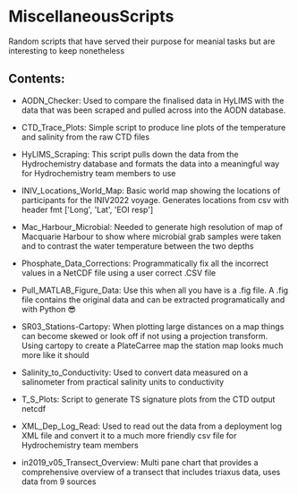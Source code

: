 # MiscellaneousScripts

Random scripts that have served their purpose for meanial tasks but are interesting to keep nonetheless

## Contents:

- AODN_Checker: Used to compare the finalised data in HyLIMS with the data that was been scraped and pulled across into the AODN database. 

- CTD_Trace_Plots: Simple script to produce line plots of the temperature and salinity from the raw CTD files

- HyLIMS_Scraping: This script pulls down the data from the Hydrochemistry database and formats the data into a meaningful way for Hydrochemistry team members to use

- INIV_Locations_World_Map: Basic world map showing the locations of participants for the INIV2022 voyage. Generates locations from csv with header fmt ['Long', 'Lat', 'EOI resp']

- Mac_Harbour_Microbial: Needed to generate high resolution of map of Macquarie Harbour to show where microbial grab samples were taken and to contrast the water temperature between the two depths

- Phosphate_Data_Corrections: Programmatically fix all the incorrect values in a NetCDF file using a user correct .CSV file

- Pull_MATLAB_Figure_Data: Use this when all you have is a .fig file. A .fig file contains the original data and can be extracted programatically and with Python 😎

- SR03_Stations-Cartopy: When plotting large distances on a map things can become skewed or look off if not using a projection transform. Using cartopy to create a PlateCarree map the station map looks much more like it should

- Salinity_to_Conductivity: Used to convert data measured on a salinometer from practical salinity units to conductivity

- T_S_Plots: Script to generate TS signature plots from the CTD output netcdf 

- XML_Dep_Log_Read: Used to read out the data from a deployment log XML file and convert it to a much more friendly csv file for Hydrochemistry team members

- in2019_v05_Transect_Overview: Multi pane chart that provides a comprehensive overview of a transect that includes triaxus data, uses data from 9 sources
